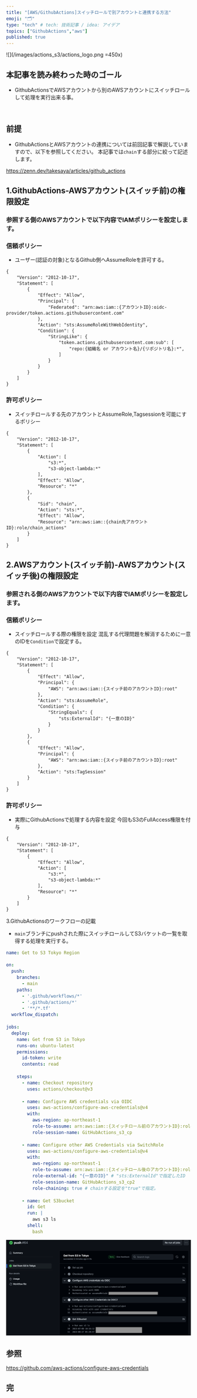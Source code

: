 ```yaml
---
title: "[AWS/GithubActions]スイッチロールで別アカウントと連携する方法"
emoji: "🗂"
type: "tech" # tech: 技術記事 / idea: アイデア
topics: ["GithubActions","aws"]
published: true
---
```

![](/images/actions_s3/actions_logo.png =450x)

## 本記事を読み終わった時のゴール
- GithubActionsでAWSアカウントから別のAWSアカウントにスイッチロールして処理を実行出来る事。

&nbsp;

## 前提
- GithubActionsとAWSアカウントの連携については前回記事で解説していますので、以下を参照してください。
本記事では`chain`する部分に絞って記述します。

https://zenn.dev/takesaya/articles/github_actions
&nbsp;

## 1.GithubActions-AWSアカウント(スイッチ前)の権限設定
### 参照する側のAWSアカウントで以下内容でIAMポリシーを設定します。
### 信頼ポリシー
- ユーザー(認証の対象)となるGithub側へAssumeRoleを許可する。
```json:deploy-github-actions
{
    "Version": "2012-10-17",
    "Statement": [
        {
            "Effect": "Allow",
            "Principal": {
                "Federated": "arn:aws:iam::{アカウントID}:oidc-provider/token.actions.githubusercontent.com"
            },
            "Action": "sts:AssumeRoleWithWebIdentity",
            "Condition": {
                "StringLike": {
                    "token.actions.githubusercontent.com:sub": [
                        "repo:{組織名 or アカウント名}/{リポジトリ名}:*",
                    ]
                }
            }
        }
    ]
}
```

### 許可ポリシー
- スイッチロールする先のアカウントとAssumeRole,Tagsessionを可能にするポリシー

```json:deploy-github-actions
{
	"Version": "2012-10-17",
	"Statement": [
		{
			"Action": [
				"s3:*",
				"s3-object-lambda:*"
			],
			"Effect": "Allow",
			"Resource": "*"
		},
		{
            "Sid": "chain",
			"Action": "sts:*",
			"Effect": "Allow",
			"Resource": "arn:aws:iam::{chain先アカウントID}:role/chain_actions"
		}
	]
}
```

## 2.AWSアカウント(スイッチ前)-AWSアカウント(スイッチ後)の権限設定
### 参照される側のAWSアカウントで以下内容でIAMポリシーを設定します。
### 信頼ポリシー
- スイッチロールする際の権限を設定
混乱する代理問題を解消するために一意のIDを`Condition`で設定する。

```json:chain_actions
{
    "Version": "2012-10-17",
    "Statement": [
        {
            "Effect": "Allow",
            "Principal": {
                "AWS": "arn:aws:iam::{スイッチ前のアカウントID}:root"
            },
            "Action": "sts:AssumeRole",
            "Condition": {
                "StringEquals": {
                    "sts:ExternalId": "{一意のID}"
                }
            }
        },
        {
            "Effect": "Allow",
            "Principal": {
                "AWS": "arn:aws:iam::{スイッチ前のアカウントID}:root"
            },
            "Action": "sts:TagSession"
        }
    ]
}
```

### 許可ポリシー
- 実際にGithubActionsで処理する内容を設定
今回もS3のFullAccess権限を付与

```json:chain_actions
{
    "Version": "2012-10-17",
    "Statement": [
        {
            "Effect": "Allow",
            "Action": [
                "s3:*",
                "s3-object-lambda:*"
            ],
            "Resource": "*"
        }
    ]
}
```

3.GithubActionsのワークフローの記載
- `main`ブランチにpushされた際にスイッチロールしてS3バケットの一覧を取得する処理を実行する。
```yml:.github/workflows/aws_s3_ls.yml
name: Get to S3 Tokyo Region

on:
  push:
    branches:
      - main
    paths:
      - '.github/workflows/*'
      - '.github/actions/*'
      - '**/*.tf'
  workflow_dispatch:

jobs:
  deploy:
    name: Get from S3 in Tokyo
    runs-on: ubuntu-latest
    permissions:
      id-token: write
      contents: read

    steps:
      - name: Checkout repository
        uses: actions/checkout@v3
      
      - name: Configure AWS credentials via OIDC
        uses: aws-actions/configure-aws-credentials@v4
        with:
          aws-region: ap-northeast-1 
          role-to-assume: arn:aws:iam::{スイッチロール前のアカウントID}:role/deploy-github-actions 
          role-session-name: GitHubActions_s3_cp 

      - name: Configure other AWS Credentials via SwitchRole
        uses: aws-actions/configure-aws-credentials@v4
        with:
          aws-region: ap-northeast-1
          role-to-assume: arn:aws:iam::{スイッチロール後のアカウントID}:role/myaccount_actions
          role-external-id: "{一意のID}" # "sts:ExternalId"で指定したID
          role-session-name: GitHubActions_s3_cp2
          role-chaining: true # chainする設定を"true"で指定。

      - name: Get S3bucket
        id: Get
        run: |
          aws s3 ls
        shell:
          bash
```

![](/images/chain_githubactions/result.png)

## 参照
https://github.com/aws-actions/configure-aws-credentials

## 完